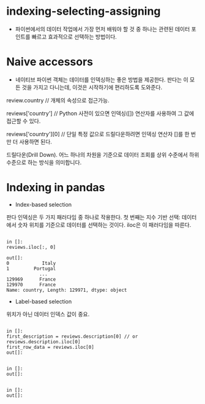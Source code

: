# indexing-selecting-assigning

* 파이썬에서의 데이터 작업에서 가장 먼저 배워야 할 것 중 하나는 관련된 데이터 포인트를 빠르고 효과적으로 선택하는 방법이다.

# Naive accessors

* 네이티브 파이썬 객체는 데이터를 인덱싱하는 좋은 방법을 제공한다. 판다는 이 모든 것을 가지고 다니는데, 이것은 시작하기에 편리하도록 도와준다.

review.country // 개체의 속성으로 접근가능.

reviews['country'] // Python 사전이 있으면 인덱싱([]) 연산자를 사용하여 그 값에 접근할 수 있다.

reviews['country'][0] // 단일 특정 값으로 드릴다운하려면 인덱싱 연산자 []를 한 번만 더 사용하면 된다.

드릴다운(Drill Down). 어느 하나의 차원을 기준으로 데이터 조회를 상위 수준에서 하위 수준으로 하는 방식을 의미합니다.

# Indexing in pandas

* Index-based selection

판다 인덱싱은 두 가지 패러다임 중 하나로 작용한다. 
첫 번째는 지수 기반 선택: 데이터에서 숫자 위치를 기준으로 데이터를 선택하는 것이다. iloc은 이 패러다임을 따른다.

<pre><code>
in []:
reviews.iloc[:, 0]

out[]:
0            Italy
1         Portugal
            ...   
129969      France
129970      France
Name: country, Length: 129971, dtype: object
</code></pre>

* Label-based selection

위치가 아닌 데이터 인덱스 값이 중요.



<pre><code>
in []:
first_description = reviews.description[0] // or reviews.description.iloc[0]
first_row_data = reviews.iloc[0]
out[]:
</code></pre>

<pre><code>
in []:
out[]:
</code></pre>

<pre><code>
in []:
out[]:
</code></pre>
